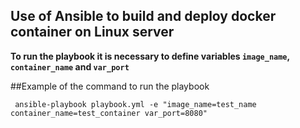 ## **Use of Ansible to build and deploy docker container on Linux server**

**To run the playbook it is necessary to define variables `image_name`, `container_name` and `var_port`**

##Example of the command to run the playbook 

```
 ansible-playbook playbook.yml -e "image_name=test_name container_name=test_container var_port=8080"
```
